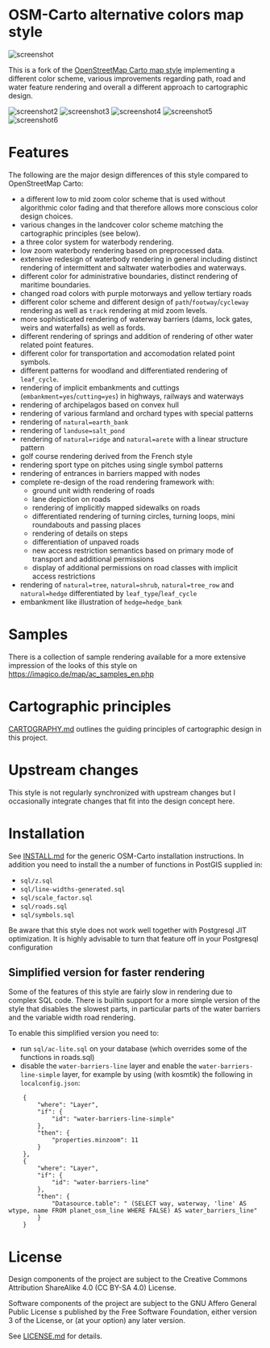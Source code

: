 # OSM-Carto alternative colors map style

![screenshot](https://raw.github.com/imagico/osm-carto-alternative-colors/master/doc/preview.png)

This is a fork of the [OpenStreetMap Carto map style](https://github.com/gravitystorm/openstreetmap-carto/)
implementing a different color scheme, various improvements regarding path, road and water feature rendering
and overall a different approach to cartographic design.

![screenshot2](https://raw.github.com/imagico/osm-carto-alternative-colors/master/doc/preview2.png)
![screenshot3](https://raw.github.com/imagico/osm-carto-alternative-colors/master/doc/preview3.png)
![screenshot4](https://raw.github.com/imagico/osm-carto-alternative-colors/master/doc/preview4.png)
![screenshot5](https://raw.github.com/imagico/osm-carto-alternative-colors/master/doc/preview5.png)
![screenshot6](https://raw.github.com/imagico/osm-carto-alternative-colors/master/doc/preview6.png)

# Features

The following are the major design differences of this style compared to OpenStreetMap Carto:

* a different low to mid zoom color scheme that is used without algorithmic color fading and that therefore
allows more conscious color design choices.
* various changes in the landcover color scheme matching the cartographic principles (see below).
* a three color system for waterbody rendering.
* low zoom waterbody rendering based on preprocessed data.
* extensive redesign of waterbody rendering in general including distinct rendering of intermittent and 
saltwater waterbodies and waterways.
* different color for administrative boundaries, distinct rendering of maritime boundaries.
* changed road colors with purple motorways and yellow tertiary roads
* different color scheme and different design of `path`/`footway`/`cycleway` rendering as well as `track` rendering 
at mid zoom levels.
* more sophisticated rendering of waterway barriers (dams, lock gates, weirs and waterfalls) as well as fords.
* different rendering of springs and addition of rendering of other water related point features.
* different color for transportation and accomodation related point symbols.
* different patterns for woodland and differentiated rendering of `leaf_cycle`.
* rendering of implicit embankments and cuttings (`embankment=yes`/`cutting=yes`) in highways, railways and waterways
* rendering of archipelagos based on convex hull
* rendering of various farmland and orchard types with special patterns
* rendering of `natural=earth_bank`
* rendering of `landuse=salt_pond`
* rendering of `natural=ridge` and `natural=arete` with a linear structure pattern
* golf course rendering derived from the French style
* rendering sport type on pitches using single symbol patterns
* rendering of entrances in barriers mapped with nodes
* complete re-design of the road rendering framework with:
  - ground unit width rendering of roads
  - lane depiction on roads
  - rendering of implicitly mapped sidewalks on roads
  - differentiated rendering of turning circles, turning loops, mini roundabouts and passing places
  - rendering of details on steps
  - differentiation of unpaved roads
  - new access restriction semantics based on primary mode of transport and additional permissions
  - display of additional permissions on road classes with implicit access restrictions
* rendering of `natural=tree`, `natural=shrub`, `natural=tree_row` and `natural=hedge` differentiated by `leaf_type`/`leaf_cycle`
* embankment like illustration of `hedge=hedge_bank`

# Samples

There is a collection of sample rendering available for a more extensive impression of the looks of this style
on https://imagico.de/map/ac_samples_en.php

# Cartographic principles

[CARTOGRAPHY.md](CARTOGRAPHY.md) outlines the guiding principles of cartographic design in this project.

# Upstream changes

This style is not regularly synchronized with upstream changes but I occasionally integrate changes that
fit into the design concept here.

# Installation

See [INSTALL.md](INSTALL.md) for the generic OSM-Carto installation instructions.  In addition you need to 
install the a number of functions in PostGIS supplied in:

* `sql/z.sql`
* `sql/line-widths-generated.sql`
* `sql/scale_factor.sql`
* `sql/roads.sql`
* `sql/symbols.sql`

Be aware that this style does not work well together with Postgresql JIT optimization.  It is highly 
advisable to turn that feature off in your Postgresql configuration

## Simplified version for faster rendering

Some of the features of this style are fairly slow in rendering due to complex SQL code.  There is builtin 
support for a more simple version of the style that disables the slowest parts, in particular parts of the 
water barriers and the variable width road rendering.

To enable this simplified version you need to:

* run `sql/ac-lite.sql` on your database (which overrides some of the functions in roads.sql)
* disable the `water-barriers-line` layer and enable the `water-barriers-line-simple` layer, for example
by using (with kosmtik) the following in `localconfig.json`:

```
    {
        "where": "Layer",
        "if": {
            "id": "water-barriers-line-simple"
        },
        "then": {
            "properties.minzoom": 11
        }
    },
    {
        "where": "Layer",
        "if": {
            "id": "water-barriers-line"
        },
        "then": {
            "Datasource.table": " (SELECT way, waterway, 'line' AS wtype, name FROM planet_osm_line WHERE FALSE) AS water_barriers_line"
        }
    }
```

# License

Design components of the project are subject to the Creative Commons
Attribution ShareAlike 4.0 (CC BY-SA 4.0) License.

Software components of the project are subject to the GNU Affero General
Public License s published by the Free Software Foundation, either
version 3 of the License, or (at your option) any later version.

See [LICENSE.md](LICENSE.md) for details.
